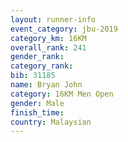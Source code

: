 ```yaml
---
layout: runner-info 
event_category: jbu-2019 
category_km: 16KM  
overall_rank: 241
gender_rank: 
category_rank: 
bib: 31185
name: Bryan John
category: 16KM Men Open
gender: Male
finish_time: 
country: Malaysian
---
```

